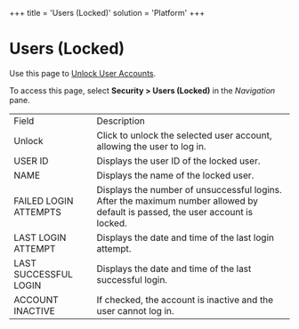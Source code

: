 +++
title = 'Users (Locked)'
solution = 'Platform'
+++

# Users (Locked)

<div class="use">

Use this page to [Unlock User
Accounts](../Use_Cases/Unlock%20User%20Accounts.htm).

</div>

To access this page, select **Security \> Users (Locked)** in the
*Navigation*
pane.

|                       |                                                                                                                                |
| --------------------- | ------------------------------------------------------------------------------------------------------------------------------ |
| Field                 | Description                                                                                                                    |
| Unlock                | Click to unlock the selected user account, allowing the user to log in.                                                        |
| USER ID               | Displays the user ID of the locked user.                                                                                       |
| NAME                  | Displays the name of the locked user.                                                                                          |
| FAILED LOGIN ATTEMPTS | Displays the number of unsuccessful logins. After the maximum number allowed by default is passed, the user account is locked. |
| LAST LOGIN ATTEMPT    | Displays the date and time of the last login attempt.                                                                          |
| LAST SUCCESSFUL LOGIN | Displays the date and time of the last successful login.                                                                       |
| ACCOUNT INACTIVE      | If checked, the account is inactive and the user cannot log in.                                                                |
